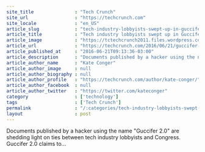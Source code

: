 ```yaml
---
site_title               : "Tech Crunch"
site_url                 : "https://techcrunch.com"
site_locale              : "en_US"
article_slug             : "tech-industry-lobbyists-swept-up-in-guccifer-2-0-hack"
article_title            : "Tech industry lobbyists swept up in Guccifer 2.0 hack"
article_image            : "https://tctechcrunch2011.files.wordpress.com/2016/06/shutterstock_239105020.jpg?w=764&h=400&crop=1"
article_url              : "https://techcrunch.com/2016/06/21/guccifer-2-0-hack-tech-lobbying/"
article_published_at     : "2016-06-21T09:13:36-03:00"
article_description      : "Documents published by a hacker using the name 'Guccifer 2.0' are shedding light on ties between tech industry lobbyists and Congress. Guccifer 2.0 claims to..."
article_author_name      : "Kate Conger"
article_author_image     : null
article_author_biography : null
article_author_profile   : "https://techcrunch.com/author/kate-conger/"
article_author_facebook  : null
article_author_twitter   : "https://twitter.com/kateconger"
category                 : ['technology']
tags                     : ['Tech Crunch']
permalink                : "/:categories/tech-industry-lobbyists-swept-up-in-guccifer-2-0-hack/"
layout                   : post
---
```


Documents published by a hacker using the name "Guccifer 2.0" are shedding light on ties between tech industry lobbyists and Congress. Guccifer 2.0 claims to...
